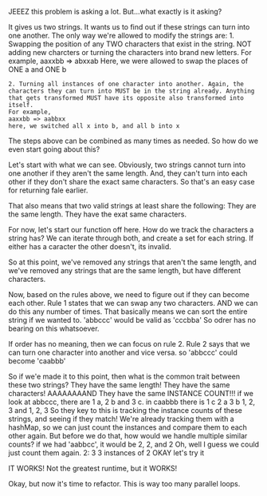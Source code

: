 JEEEZ this problem is asking a lot. But...what exactly is it asking?

It gives us two strings.
It wants us to find out if these strings can turn into one another.
The only way we're allowed to modify the strings are:
    1. Swapping the position of any TWO characters that exist in the string.
    NOT adding new charcters or turning the characters into brand new letters.
    For example, 
    aaxxbb => abxxab
    Here, we were allowed to swap the places of ONE a and ONE b

    2. Turning all instances of one character into another. Again, the characters they can turn into MUST be in the string already. Anything that gets transformed MUST have its opposite also transformed into itself.
    For example,
    aaxxbb => aabbxx
    here, we switched all x into b, and all b into x

The steps above can be combined as many times as needed.
So how do we even start going about this?

Let's start with what we can see.
Obviously, two strings cannot turn into one another if they aren't the same length.
And, they can't turn into each other if they don't share the exact same characters. So that's an easy case for returning fale earlier.

That also means that two valid strings at least share the following:
    They are the same length.
    They have the exat same characters.

For now, let's start our function off here.
How do we track the characters a string has?
We can iterate through both, and create a set for each string. If either has a caracter the other doesn't, its invalid.

So at this point, we've removed any strings that aren't the same length, and we've removed any strings that are the same length, but have different characters.

Now, based on the rules above, we need to figure out if they can become each other.
Rule 1 states that we can swap any two characters.
AND we can do this any number of times.
That basically means we can sort the entire string if we wanted to.
'abbccc' would be valid as 'cccbba'
So odrer has no bearing on this whatsoever.

If order has no meaning, then we can focus on rule 2.
Rule 2 says that we can turn one character into another and vice versa.
so 'abbccc' could become 'caabbb'

So if we'e made it to this point, then what is the common trait between these two strings?
They have the same length!
They have the same characters!
AAAAAAAAND
They have the same INSTANCE COUNT!!!
if we look at abbccc, there are 1 a, 2 b and 3 c. in caabbb there is 1 c 2 a 3 b
1, 2, 3 and 1, 2, 3
So they key to this is tracking the instance counts of these strings, and seeing if they match! We're already tracking them with a hashMap, so we can just count the instances and compare them to each other again.
But before we do that, how would we handle multiple similar counts? if we had 'aabbcc', it would be 2, 2, and 2
Oh, well I guess we could just count them again.
2: 3
3 instances of 2
OKAY let's try it

IT WORKS! Not the greatest runtime, but it WORKS!

Okay, but now it's time to refactor. This is way too many parallel loops.